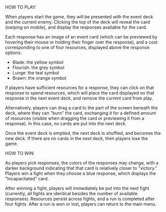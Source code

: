 HOW TO PLAY:

When players start the game, they will be presented with the event deck and the current enemy. 
Clicking the top of the deck will reveal the card (swiping on mobile), and display the responses 
available for the card. 

Each response has an image of an event card (which can be previewed by hovering their mouse or 
holding their finger over the response), and a cost corresponding to one of four resources, displayed 
above the response options:
- Blade: the yellow symbol
- Flourish: the grey symbol
- Lunge: the teal symbol
- Brawn: the orange symbol

If players have sufficient resources for a response, they can click on that response to spend resources, 
which will place the card displayed on that response in the next event deck, and remove the current 
card from play.

Alternatively, players can drag a card to the part of the screen beneath the deck, where they can "burn"
the card, exchanging it for a defined amount of resources (visible when dragging the card or previewing it
from a response). In this case, no cards are put into the next deck.

Once the event deck is emptied, the next deck is shuffled, and becomes the new deck. If there are no cards
in the next deck, then players lose the game.

HOW TO WIN:

As players pick responses, the colors of the responses may change, with a darker background indicating
that that card is relatively closer to "victory." Players win a fight when they choose a blue response, which
displays the "Incapacitated" card.

After winning a fight, players will immediately be put into the next fight (currently, all fights are identical
besides the number of available responses). Resources persist across fights, and a run is completed after four 
fights. After a run is won or lost, players can return to the main menu.